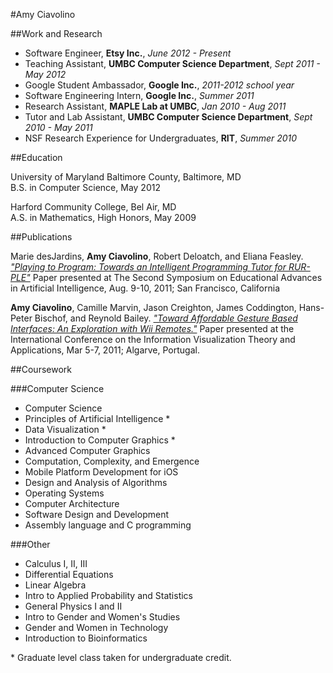 #Amy Ciavolino

##Work and Research
* Software Engineer, **Etsy Inc.**, *June 2012 - Present*
* Teaching Assistant, **UMBC Computer Science Department**, *Sept 2011 - May 2012*
* Google Student Ambassador, **Google Inc.**, *2011-2012 school year*
* Software Engineering Intern, **Google Inc.**, *Summer 2011*
* Research Assistant, **MAPLE Lab at UMBC**, *Jan 2010 - Aug 2011*
* Tutor and Lab Assistant, **UMBC Computer Science Department**, *Sept 2010 - May 2011*
* NSF Research Experience for Undergraduates, **RIT**, *Summer 2010*

##Education

University of Maryland Baltimore County, Baltimore, MD  
B.S. in Computer Science, May 2012

Harford Community College, Bel Air, MD  
A.S. in Mathematics, High Honors, May 2009

##Publications

Marie desJardins, **Amy Ciavolino**, Robert Deloatch, and Eliana Feasley. [_"Playing to Program: Towards an Intelligent Programming Tutor for RUR-PLE"_](http://ebiquity.umbc.edu/_file_directory_/papers/562.pdf) Paper presented at The Second Symposium on Educational Advances in Artificial Intelligence, Aug. 9-10, 2011; San Francisco, California

**Amy Ciavolino**, Camille Marvin, Jason Creighton, James Coddington, Hans-Peter Bischof, and Reynold Bailey. [_"Toward Affordable Gesture Based Interfaces: An Exploration with Wii Remotes."_](http://www.cs.rit.edu/~reu/papers/ourpaper.pdf) Paper presented at the International Conference on the Information Visualization Theory and Applications, Mar 5-7, 2011; Algarve, Portugal.

##Coursework

###Computer Science
* Computer Science
* Principles of Artificial Intelligence *
* Data Visualization *
* Introduction to Computer Graphics *
* Advanced Computer Graphics
* Computation, Complexity, and Emergence
* Mobile Platform Development for iOS
* Design and Analysis of Algorithms
* Operating Systems
* Computer Architecture
* Software Design and Development
* Assembly language and C programming

###Other
* Calculus I, II, III
* Differential Equations
* Linear Algebra
* Intro to Applied Probability and Statistics
* General Physics I and II
* Intro to Gender and Women's Studies
* Gender and Women in Technology
* Introduction to Bioinformatics

\* Graduate level class taken for undergraduate credit.

